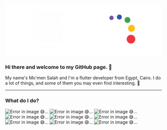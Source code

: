 <img src="/backgrond.png" alt="Error in image 😅...">

### Hi there and welcome to my GitHub page. 👋

My name's Mo'men Salah and I'm a flutter developer from Egypt, Cairo. I do a lot of things, and some of them you may even find interesting. 🤞

---

### What do I do?

<p>
  <img src="https://img.shields.io/badge/flutter-02569B?logo=flutter&logoColor=white&style=for-the-badge" alt="Error in image 😅...">
  <img src="https://img.shields.io/badge/dart-0175C2?logo=dart&logoColor=white&style=for-the-badge" alt="Error in image 😅...">
  <img src="https://img.shields.io/badge/firebase-DD2C00?logo=firebase&logoColor=white&style=for-the-badge" alt="Error in image 😅...">
  <img src="https://img.shields.io/badge/sqlite-003B57?logo=sqlite&logoColor=white&style=for-the-badge" alt="Error in image 😅...">
  <img src="https://img.shields.io/badge/python-3776AB?logo=python&logoColor=white&style=for-the-badge" alt="Error in image 😅...">
  <img src="https://img.shields.io/badge/c++-00599C?logo=cplusplus&logoColor=white&style=for-the-badge" alt="Error in image 😅...">
  <img src="https://img.shields.io/badge/html-E34F26?logo=html5&logoColor=white&style=for-the-badge" alt="Error in image 😅...">
  <img src="https://img.shields.io/badge/css-663399?logo=css&logoColor=white&style=for-the-badge" alt="Error in image 😅...">
  <img src="https://img.shields.io/badge/php-777BB4?logo=php&logoColor=white&style=for-the-badge" alt="Error in image 😅...">
  <!-- style =>  plastic  or  flat  or  flat-square  or  for-the-badge  or  social  -->
</p>

<!--
**MemoSala/MemoSala** is a ✨ _special_ ✨ repository because its `README.md` (this file) appears on your GitHub profile.

Here are some ideas to get you started:

- 🔭 I’m currently working on ...
- 🌱 I’m currently learning ...
- 👯 I’m looking to collaborate on ...
- 🤔 I’m looking for help with ...
- 💬 Ask me about ...
- 📫 How to reach me: ...
- 😄 Pronouns: ...
- ⚡ Fun fact: ...
-->
